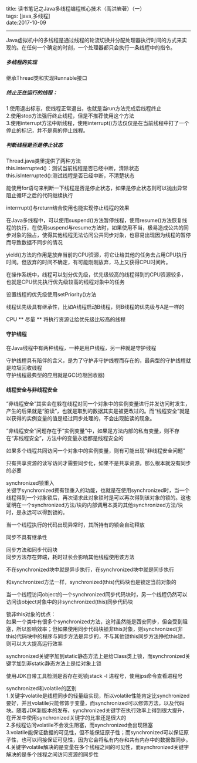 title: 读书笔记之Java多线程编程核心技术（高洪岩著）（一）  
tags: [java,多线程]  
date:2017-10-09  

---  

Java虚拟机中的多线程是通过线程的轮流切换并分配处理器执行时间的方式来实现的。在任何一个确定的时刻，一个处理器都只会执行一条线程中的指令。  

##### 多线程的实现 #####
继承Thread类和实现Runnable接口  

##### 终止正在运行的线程： #####
1.使用退出标志，使线程正常退出，也就是当run方法完成后线程终止  
2.使用stop方法强行终止线程，但是不推荐使用这个方法  
3.使用interrupt方法中断线程，使用interrupt()方法仅仅是在当前线程中打了一个停止的标记，并不是真的停止线程。  

##### 判断线程是否是停止状态 #####
Thread.java类里提供了两种方法  
this.interrupted()：测试当前线程是否已经中断，清除状态  
this.isInterrupted():测试线程是否已经中断，不清楚状态  

能使用for语句来判断一下线程是否是停止状态，如果是停止状态则可以抛出异常阻止循环之后的代码继续执行  

interrrupt()与return结合使用也能实现停止线程的效果  

在Java多线程中，可以使用suspend()方法暂停线程，使用resume()方法恢复线程的执行，在使用suspend与resume方法时，如果使用不当，极易造成公共的同步对象的独占，使得其他线程无法访问公共同步对象，也容易出现因为线程的暂停而导致数据不同步的情况  

yield()方法的作用是放弃当前的CPU资源，将它让给其他的任务去占用CPU执行时间。但放弃的时间不确定，有可能刚刚放弃，马上又获得CPU时间片。  

在操作系统中，线程可以划分优先级，优先级较高的线程得到的CPU资源较多，也就是CPU优先执行优先级较高的线程对象中的任务  

设置线程的优先级使用setPriority()方法  

线程优先级具有继承性，比如A线程启动B线程，则B线程的优先级与A是一样的  

CPU ** 尽量 ** 将执行资源让给优先级比较高的线程  

#### 守护线程 ####  

在Java线程中有两种线程，一种是用户线程，另一种就是守护线程  

守护线程具有陪伴的含义，是为了守护非守护线程而存在的，最典型的守护线程就是垃圾回收线程  
守护线程最典型的应用就是GC(垃圾回收器)  

#### 线程安全与非线程安全 ####  

“非线程安全”其实会在躲在线程对同一个对象中的实例变量进行并发访问时发生，产生的后果就是“脏读”，也就是取到的数据其实是被更改过的。而“线程安全”就是以获得的实例变量的值是经过同步处理的，不会出现脏读的现象。  

“非线程安全”问题存在于“实例变量”中，如果是方法内部的私有变量，则不存在“非线程安全”，方法中的变量永远都是线程安全的  

如果多个线程共同访问一个对象中的实例变量，则有可能出现“非线程安全问题”  

只有共享资源的读写访问才需要同步化，如果不是共享资源，那么根本就没有同步的必要  

synchronized锁重入  
关键字synchronized拥有锁重入的功能，也就是在使用synchronized时，当一个线程得到一个对象锁后，再次请求此对象锁时是可以再次得到该对象的锁的。这也证明在一个synchronized方法/块的内部调用本类的其他synchronized方法/块时，是永远可以得到锁的。  


当一个线程执行的代码出现异常时，其所持有的锁会自动释放  

同步不具有继承性  

同步方法和同步代码块  
同步方法存在弊端，耗时过长会影响其他线程使用该方法  

不在synchronized块中就是异步执行，在synchronized块中就是同步执行  

和synchronized方法一样，synchronized(this)代码块也是锁定当前对象的  

当一个线程访问object的一个synchronized同步代码块时，另一个线程仍然可以访问该object对象中的非synchronized(this)同步代码块  

锁非this对象的优点：  
如果一个类中有很多个synchronized方法，这时虽然能是西安同步，但会受到阻塞，所以影响效率；但如果使用同步代码块锁非this对象，则synchronized(非this)代码块中的程序与同步方法是异步的，不与其他锁this同步方法挣抢this锁，则可以大大提高运行效率  

synchronized关键字加到static静态方法上是给Class类上锁，而synchronized关键字加到非static静态方法上是给对象上锁  

使用JDK自带工具检测是否存在死锁jstack -l 进程号，使用jps命令查看进程号  

synchronized和volatile的区别  
1.关键字volatile是线程同步的轻量级实现，所以volatile性能肯定比synchronized要好，并且volatile只能修饰于变量，而synchronized可以修饰方法，以及代码块。随着JDK新版本的发布，synchronized关键字在执行效率上得到很大提升，在开发中使用synchronized关键字的比率还是很大的  
2.多线程访问volatile不会发生阻塞，而synchronized会出现阻塞  
3.volatile能保证数据的可见性，但不能保证原子性；而synchronized可以保证原子性，也可以间接保证可见性，因为它会将私有内存和共有内存中的数据做同步。  
4.关键字volatile解决的是变量在多个线程之间的可见性，而synchronized关键字解决的是多个线程之间访问资源的同步性  
